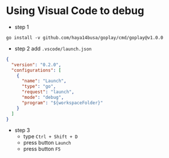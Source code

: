 # Using Visual Code to debug 
* step 1
```
go install -v github.com/haya14busa/goplay/cmd/goplay@v1.0.0
```
* step 2 add `.vscode/launch.json`
```json
{
  "version": "0.2.0",
  "configurations": [
    {
      "name": "Launch",
      "type": "go",
      "request": "launch",
      "mode": "debug",
      "program": "${workspaceFolder}"
    }
  ]
}

```
* step 3
  * type `Ctrl + Shift + D`
  * press button `Launch`
  * press button `F5`